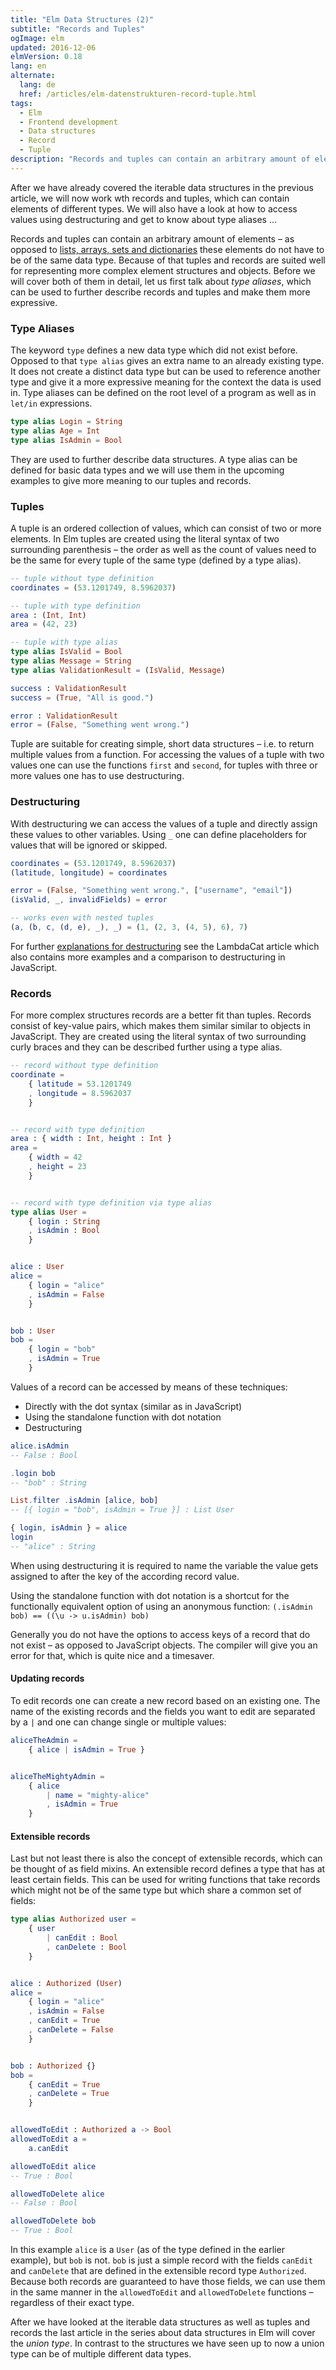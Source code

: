 ```yaml
---
title: "Elm Data Structures (2)"
subtitle: "Records and Tuples"
ogImage: elm
updated: 2016-12-06
elmVersion: 0.18
lang: en
alternate:
  lang: de
  href: /articles/elm-datenstrukturen-record-tuple.html
tags:
  - Elm
  - Frontend development
  - Data structures
  - Record
  - Tuple
description: "Records and tuples can contain an arbitrary amount of elements – as opposed to lists, arrays, sets and dictionaries these elements do not have to be of the same data type."
---
```


After we have already covered the iterable data structures in the previous article, we will now work wth records and tuples, which can contain elements of different types. We will also have a look at how to access values using destructuring and get to know about type aliases …

<!-- more -->

Records and tuples can contain an arbitrary amount of elements – as opposed to [lists, arrays, sets and dictionaries](/articles/elm-data-structures-list-array-set-dict.html) these elements do not have to be of the same data type. Because of that tuples and records are suited well for representing more complex element structures and objects. Before we will cover both of them in detail, let us first talk about _type aliases_, which can be used to further describe records and tuples and make them more expressive.

### Type Aliases

The keyword `type` defines a new data type which did not exist before. Opposed to that `type alias` gives an extra name to an already existing type. It does not create a distinct data type but can be used to reference another type and give it a more expressive meaning for the context the data is used in. Type aliases can be defined on the root level of a program as well as in `let/in` expressions.

```elm
type alias Login = String
type alias Age = Int
type alias IsAdmin = Bool
```

They are used to further describe data structures. A type alias can be defined for basic data types and we will use them in the upcoming examples to give more meaning to our tuples and records.

### Tuples

A tuple is an ordered collection of values, which can consist of two or more elements. In Elm tuples are created using the literal syntax of two surrounding parenthesis – the order as well as the count of values need to be the same for every tuple of the same type (defined by a type alias).

```elm
-- tuple without type definition
coordinates = (53.1201749, 8.5962037)

-- tuple with type definition
area : (Int, Int)
area = (42, 23)

-- tuple with type alias
type alias IsValid = Bool
type alias Message = String
type alias ValidationResult = (IsValid, Message)

success : ValidationResult
success = (True, "All is good.")

error : ValidationResult
error = (False, "Something went wrong.")
```

Tuple are suitable for creating simple, short data structures – i.e. to return multiple values from a function. For accessing the values of a tuple with two values one can use the functions `first` and `second`, for tuples with three or more values one has to use destructuring.

### Destructuring

With destructuring we can access the values of a tuple and directly assign these values to other variables. Using `_` one can define placeholders for values that will be ignored or skipped.

```elm
coordinates = (53.1201749, 8.5962037)
(latitude, longitude) = coordinates

error = (False, "Something went wrong.", ["username", "email"])
(isValid, _, invalidFields) = error

-- works even with nested tuples
(a, (b, c, (d, e), _), _) = (1, (2, 3, (4, 5), 6), 7)
```

For further [explanations for destructuring](http://www.lambdacat.com/road-to-elm-destructuring/) see the LambdaCat article which also contains more examples and a comparison to destructuring in JavaScript.

### Records

For more complex structures records are a better fit than tuples. Records consist of key-value pairs, which makes them similar similar to objects in JavaScript. They are created using the literal syntax of two surrounding curly braces and they can be described further using a type alias.

```elm
-- record without type definition
coordinate =
    { latitude = 53.1201749
    , longitude = 8.5962037
    }


-- record with type definition
area : { width : Int, height : Int }
area =
    { width = 42
    , height = 23
    }


-- record with type definition via type alias
type alias User =
    { login : String
    , isAdmin : Bool
    }


alice : User
alice =
    { login = "alice"
    , isAdmin = False
    }


bob : User
bob =
    { login = "bob"
    , isAdmin = True
    }
```

Values of a record can be accessed by means of these techniques:
- Directly with the dot syntax (similar as in JavaScript)
- Using the standalone function with dot notation
- Destructuring

```elm
alice.isAdmin
-- False : Bool

.login bob
-- "bob" : String

List.filter .isAdmin [alice, bob]
-- [{ login = "bob", isAdmin = True }] : List User

{ login, isAdmin } = alice
login
-- "alice" : String
```

When using destructuring it is required to name the variable the value gets assigned to after the key of the according record value.

Using the standalone function with dot notation is a shortcut for the functionally equivalent option of using  an anonymous function: `(.isAdmin bob) == ((\u -> u.isAdmin) bob)`

Generally you do not have the options to access keys of a record that do not exist – as opposed to JavaScript objects. The compiler will give you an error for that, which is quite nice and a timesaver.

#### Updating records

To edit records one can create a new record based on an existing one. The name of the existing records and the fields you want to edit are separated by a `|` and one can change single or multiple values:

```elm
aliceTheAdmin =
    { alice | isAdmin = True }


aliceTheMightyAdmin =
    { alice
        | name = "mighty-alice"
        , isAdmin = True
    }
```

#### Extensible records

Last but not least there is also the concept of extensible records, which can be thought of as field mixins. An extensible record defines a type that has at least certain fields. This can be used for writing functions that take records which might not be of the same type but which share a common set of fields:

```elm
type alias Authorized user =
    { user
        | canEdit : Bool
        , canDelete : Bool
    }


alice : Authorized (User)
alice =
    { login = "alice"
    , isAdmin = False
    , canEdit = True
    , canDelete = False
    }


bob : Authorized {}
bob =
    { canEdit = True
    , canDelete = True
    }


allowedToEdit : Authorized a -> Bool
allowedToEdit a =
    a.canEdit

allowedToEdit alice
-- True : Bool

allowedToDelete alice
-- False : Bool

allowedToDelete bob
-- True : Bool
```

In this example `alice` is a `User` (as of the type defined in the earlier example), but `bob` is not. `bob` is just a simple record with the fields `canEdit` and `canDelete` that are defined in the extensible record type `Authorized`. Because both records are guaranteed to have those fields, we can use them in the same manner in the `allowedToEdit` and `allowedToDelete` functions – regardless of their exact type.

After we have looked at the iterable data structures as well as tuples and records the last article in the series about data structures in Elm will cover the _union type_. In contrast to the structures we have seen up to now a union type can be of multiple different data types.
